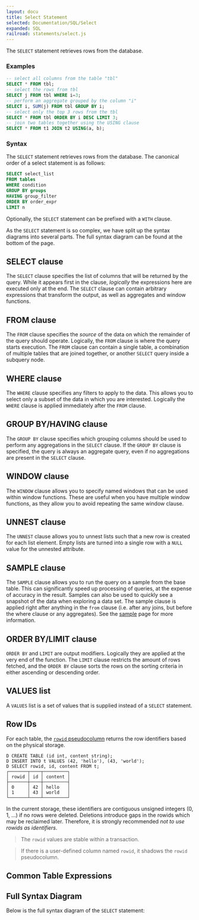 ```yaml
---
layout: docu
title: Select Statement
selected: Documentation/SQL/Select
expanded: SQL
railroad: statements/select.js
---
```

The `SELECT` statement retrieves rows from the database.

### Examples
```sql
-- select all columns from the table "tbl"
SELECT * FROM tbl;
-- select the rows from tbl
SELECT j FROM tbl WHERE i=3;
-- perform an aggregate grouped by the column "i"
SELECT i, SUM(j) FROM tbl GROUP BY i;
-- select only the top 3 rows from the tbl
SELECT * FROM tbl ORDER BY i DESC LIMIT 3;
-- join two tables together using the USING clause
SELECT * FROM t1 JOIN t2 USING(a, b);
```

### Syntax
The `SELECT` statement retrieves rows from the database. The canonical order of a select statement is as follows:

```sql
SELECT select_list
FROM tables
WHERE condition
GROUP BY groups
HAVING group_filter
ORDER BY order_expr
LIMIT n
```

Optionally, the `SELECT` statement can be prefixed with a `WITH` clause.

As the `SELECT` statement is so complex, we have split up the syntax diagrams into several parts. The full syntax diagram can be found at the bottom of the page.

## SELECT clause
<div id="rrdiagram3"></div>

The `SELECT` clause specifies the list of columns that will be returned by the query. While it appears first in the clause, *logically* the expressions here are executed only at the end. The `SELECT` clause can contain arbitrary expressions that transform the output, as well as aggregates and window functions.

## FROM clause
<div id="rrdiagram4"></div>

The `FROM` clause specifies the *source* of the data on which the remainder of the query should operate. Logically, the `FROM` clause is where the query starts execution. The `FROM` clause can contain a single table, a combination of multiple tables that are joined together, or another `SELECT` query inside a subquery node.

## WHERE clause
<div id="rrdiagram5"></div>

The `WHERE` clause specifies any filters to apply to the data. This allows you to select only a subset of the data in which you are interested. Logically the `WHERE` clause is applied immediately after the `FROM` clause.

## GROUP BY/HAVING clause
<div id="rrdiagram6"></div>

The `GROUP BY` clause specifies which grouping columns should be used to perform any aggregations in the `SELECT` clause. If the `GROUP BY` clause is specified, the query is always an aggregate query, even if no aggregations are present in the `SELECT` clause.

## WINDOW clause
<div id="rrdiagram7"></div>

The `WINDOW` clause allows you to specify named windows that can be used within window functions. These are useful when you have multiple window functions, as they allow you to avoid repeating the same window clause.

## UNNEST clause
<div id="rrdiagram11"></div>

The `UNNEST` clause allows you to unnest lists such that a new row is created for each list element. Empty lists are turned into a single row with a `NULL` value for the unnested attribute.

## SAMPLE clause
<div id="rrdiagram10"></div>

The `SAMPLE` clause allows you to run the query on a sample from the base table. This can significantly speed up processing of queries, at the expense of accuracy in the result. Samples can also be used to quickly see a snapshot of the data when exploring a data set. The sample clause is applied right after anything in the `from` clause (i.e. after any joins, but before the where clause or any aggregates). See the [sample](/docs/sql/samples) page for more information.

## ORDER BY/LIMIT clause
<div id="rrdiagram8"></div>

`ORDER BY` and `LIMIT` are output modifiers. Logically they are applied at the very end of the function. The `LIMIT` clause restricts the amount of rows fetched, and the `ORDER BY` clause sorts the rows on the sorting criteria in either ascending or descending order.

## VALUES list
<div id="rrdiagram9"></div>

A `VALUES` list is a set of values that is supplied instead of a `SELECT` statement.

## Row IDs

For each table, the [`rowid` pseudocolumn](https://docs.oracle.com/cd/B19306_01/server.102/b14200/pseudocolumns008.htm) returns the row identifiers based on the physical storage.


```
D CREATE TABLE (id int, content string);
D INSERT INTO t VALUES (42, 'hello'), (43, 'world');
D SELECT rowid, id, content FROM t;
┌───────┬────┬─────────┐
│ rowid │ id │ content │
├───────┼────┼─────────┤
│ 0     │ 42 │ hello   │
│ 1     │ 43 │ world   │
└───────┴────┴─────────┘
```

In the current storage, these identifiers are contiguous unsigned integers (0, 1, ...) if no rows were deleted. Deletions introduce gaps in the rowids which may be reclaimed later. Therefore, it is strongly recommended *not to use rowids as identifiers*.

> The `rowid` values are stable within a transaction.

> If there is a user-defined column named `rowid`, it shadows the `rowid` pseudocolumn.


## Common Table Expressions
<div id="rrdiagram2"></div>

## Full Syntax Diagram
Below is the full syntax diagram of the `SELECT` statement:

<div id="rrdiagram"></div>

